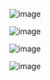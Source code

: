 ![image](https://github.com/user-attachments/assets/c4c9e51c-8ccd-4d9b-bec1-daf72f0cccaf)

![image](https://github.com/user-attachments/assets/393368d3-bfb6-4ba9-b299-8c873b2895bc)

![image](https://github.com/user-attachments/assets/efb9d4e1-dbf9-4bf7-be9b-beaa768fb8e6)

![image](https://github.com/user-attachments/assets/7aec76ed-3ee5-4df3-930c-398719f8ef67)
